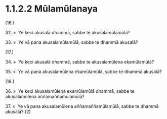 

# 1.1.2.2 Mūlamūlanaya





(16.)

32\. »  Ye keci akusalā dhammā, sabbe te akusalamūlamūlā?

33\. «  Ye vā pana akusalamūlamūlā, sabbe te dhammā akusalā?

(17.)

34\. »  Ye keci akusalā dhammā, sabbe te akusalamūlena ekamūlamūlā?

35\. «  Ye vā pana akusalamūlena ekamūlamūlā, sabbe te dhammā akusalā?

(18.)

36\. »  Ye keci akusalamūlena ekamūlamūlā dhammā, sabbe te akusalamūlena aññamaññamūlamūlā?

37\. «  Ye vā pana akusalamūlena aññamaññamūlamūlā, sabbe te dhammā akusalā? (2)



